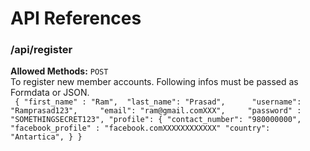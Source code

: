 # API References

### /api/register
**Allowed Methods:** `POST`   
To register new member accounts. Following infos must be passed as Formdata or JSON.  
` 
{ "first_name" : "Ram", 
"last_name": "Prasad",     
"username": "Ramprasad123",    
"email": "ram@gmail.comXXX",    
"password" : "SOMETHINGSECRET123",
"profile": {
"contact_number": "980000000",
"facebook_profile" : "facebook.comXXXXXXXXXXXX"
"country": "Antartica",
}
}
`
